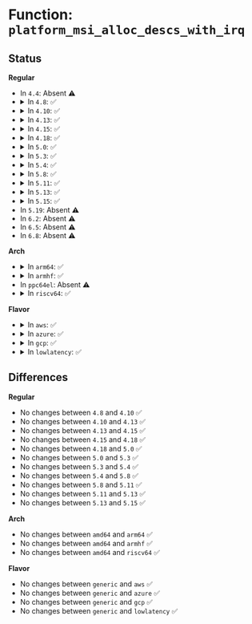 # Function: <code>platform_msi_alloc_descs_with_irq</code>

## Status
<b>Regular</b>
<ul>
<li>
In <code>4.4</code>: Absent ⚠️
</li>
<li>
<details>
<summary>In <code>4.8</code>: ✅</summary>

```c
int platform_msi_alloc_descs_with_irq(struct device *dev, int virq, int nvec, struct platform_msi_priv_data *data);
```

**Collision:** Unique Static

**Inline:** No

**Transformation:** False

**Instances:**

```
In drivers/base/platform-msi.c (ffffffff815c2040)
Location: drivers/base/platform-msi.c:130
Inline: False
Direct callers:
  - drivers/base/platform-msi.c:platform_msi_domain_alloc
  - drivers/base/platform-msi.c:platform_msi_domain_alloc_irqs
```
**Symbols:**

```
ffffffff815c2040-ffffffff815c212f: platform_msi_alloc_descs_with_irq (STB_LOCAL)
```
</details>
</li>
<li>
<details>
<summary>In <code>4.10</code>: ✅</summary>

```c
int platform_msi_alloc_descs_with_irq(struct device *dev, int virq, int nvec, struct platform_msi_priv_data *data);
```

**Collision:** Unique Static

**Inline:** No

**Transformation:** False

**Instances:**

```
In drivers/base/platform-msi.c (ffffffff815f1490)
Location: drivers/base/platform-msi.c:130
Inline: False
Direct callers:
  - drivers/base/platform-msi.c:platform_msi_domain_alloc
  - drivers/base/platform-msi.c:platform_msi_domain_alloc_irqs
```
**Symbols:**

```
ffffffff815f1490-ffffffff815f157f: platform_msi_alloc_descs_with_irq (STB_LOCAL)
```
</details>
</li>
<li>
<details>
<summary>In <code>4.13</code>: ✅</summary>

```c
int platform_msi_alloc_descs_with_irq(struct device *dev, int virq, int nvec, struct platform_msi_priv_data *data);
```

**Collision:** Unique Static

**Inline:** No

**Transformation:** False

**Instances:**

```
In drivers/base/platform-msi.c (ffffffff816055f0)
Location: drivers/base/platform-msi.c:130
Inline: False
Direct callers:
  - drivers/base/platform-msi.c:platform_msi_domain_alloc
  - drivers/base/platform-msi.c:platform_msi_domain_alloc_irqs
```
**Symbols:**

```
ffffffff816055f0-ffffffff816056d6: platform_msi_alloc_descs_with_irq (STB_LOCAL)
```
</details>
</li>
<li>
<details>
<summary>In <code>4.15</code>: ✅</summary>

```c
int platform_msi_alloc_descs_with_irq(struct device *dev, int virq, int nvec, struct platform_msi_priv_data *data);
```

**Collision:** Unique Static

**Inline:** No

**Transformation:** False

**Instances:**

```
In drivers/base/platform-msi.c (ffffffff8166d9f0)
Location: drivers/base/platform-msi.c:130
Inline: False
Direct callers:
  - drivers/base/platform-msi.c:platform_msi_domain_alloc
  - drivers/base/platform-msi.c:platform_msi_domain_alloc_irqs
```
**Symbols:**

```
ffffffff8166d9f0-ffffffff8166dad6: platform_msi_alloc_descs_with_irq (STB_LOCAL)
```
</details>
</li>
<li>
<details>
<summary>In <code>4.18</code>: ✅</summary>

```c
int platform_msi_alloc_descs_with_irq(struct device *dev, int virq, int nvec, struct platform_msi_priv_data *data);
```

**Collision:** Unique Static

**Inline:** No

**Transformation:** False

**Instances:**

```
In drivers/base/platform-msi.c (ffffffff816a9430)
Location: drivers/base/platform-msi.c:122
Inline: False
Direct callers:
  - drivers/base/platform-msi.c:platform_msi_domain_alloc
  - drivers/base/platform-msi.c:platform_msi_domain_alloc_irqs
```
**Symbols:**

```
ffffffff816a9430-ffffffff816a950e: platform_msi_alloc_descs_with_irq (STB_LOCAL)
```
</details>
</li>
<li>
<details>
<summary>In <code>5.0</code>: ✅</summary>

```c
int platform_msi_alloc_descs_with_irq(struct device *dev, int virq, int nvec, struct platform_msi_priv_data *data);
```

**Collision:** Unique Static

**Inline:** No

**Transformation:** False

**Instances:**

```
In drivers/base/platform-msi.c (ffffffff816ca010)
Location: drivers/base/platform-msi.c:122
Inline: False
Direct callers:
  - drivers/base/platform-msi.c:platform_msi_domain_alloc
  - drivers/base/platform-msi.c:platform_msi_domain_alloc_irqs
```
**Symbols:**

```
ffffffff816ca010-ffffffff816ca0ee: platform_msi_alloc_descs_with_irq (STB_LOCAL)
```
</details>
</li>
<li>
<details>
<summary>In <code>5.3</code>: ✅</summary>

```c
int platform_msi_alloc_descs_with_irq(struct device *dev, int virq, int nvec, struct platform_msi_priv_data *data);
```

**Collision:** Unique Static

**Inline:** No

**Transformation:** False

**Instances:**

```
In drivers/base/platform-msi.c (ffffffff817055a0)
Location: drivers/base/platform-msi.c:122
Inline: False
Direct callers:
  - drivers/base/platform-msi.c:platform_msi_domain_alloc
  - drivers/base/platform-msi.c:platform_msi_domain_alloc_irqs
```
**Symbols:**

```
ffffffff817055a0-ffffffff81705683: platform_msi_alloc_descs_with_irq (STB_LOCAL)
```
</details>
</li>
<li>
<details>
<summary>In <code>5.4</code>: ✅</summary>

```c
int platform_msi_alloc_descs_with_irq(struct device *dev, int virq, int nvec, struct platform_msi_priv_data *data);
```

**Collision:** Unique Static

**Inline:** No

**Transformation:** False

**Instances:**

```
In drivers/base/platform-msi.c (ffffffff81729830)
Location: drivers/base/platform-msi.c:122
Inline: False
Direct callers:
  - drivers/base/platform-msi.c:platform_msi_domain_alloc
  - drivers/base/platform-msi.c:platform_msi_domain_alloc_irqs
```
**Symbols:**

```
ffffffff81729830-ffffffff81729913: platform_msi_alloc_descs_with_irq (STB_LOCAL)
```
</details>
</li>
<li>
<details>
<summary>In <code>5.8</code>: ✅</summary>

```c
int platform_msi_alloc_descs_with_irq(struct device *dev, int virq, int nvec, struct platform_msi_priv_data *data);
```

**Collision:** Unique Static

**Inline:** No

**Transformation:** False

**Instances:**

```
In drivers/base/platform-msi.c (ffffffff817e60f0)
Location: drivers/base/platform-msi.c:122
Inline: False
Direct callers:
  - drivers/base/platform-msi.c:platform_msi_domain_alloc
  - drivers/base/platform-msi.c:platform_msi_domain_alloc_irqs
```
**Symbols:**

```
ffffffff817e60f0-ffffffff817e61d3: platform_msi_alloc_descs_with_irq (STB_LOCAL)
```
</details>
</li>
<li>
<details>
<summary>In <code>5.11</code>: ✅</summary>

```c
int platform_msi_alloc_descs_with_irq(struct device *dev, int virq, int nvec, struct platform_msi_priv_data *data);
```

**Collision:** Unique Static

**Inline:** No

**Transformation:** False

**Instances:**

```
In drivers/base/platform-msi.c (ffffffff817fad80)
Location: drivers/base/platform-msi.c:128
Inline: False
Direct callers:
  - drivers/base/platform-msi.c:platform_msi_domain_alloc
  - drivers/base/platform-msi.c:platform_msi_domain_alloc_irqs
```
**Symbols:**

```
ffffffff817fad80-ffffffff817fae63: platform_msi_alloc_descs_with_irq (STB_LOCAL)
```
</details>
</li>
<li>
<details>
<summary>In <code>5.13</code>: ✅</summary>

```c
int platform_msi_alloc_descs_with_irq(struct device *dev, int virq, int nvec, struct platform_msi_priv_data *data);
```

**Collision:** Unique Static

**Inline:** No

**Transformation:** False

**Instances:**

```
In drivers/base/platform-msi.c (ffffffff817dfa10)
Location: drivers/base/platform-msi.c:128
Inline: False
Direct callers:
  - drivers/base/platform-msi.c:platform_msi_domain_alloc
  - drivers/base/platform-msi.c:platform_msi_domain_alloc_irqs
```
**Symbols:**

```
ffffffff817dfa10-ffffffff817dfaf0: platform_msi_alloc_descs_with_irq (STB_LOCAL)
```
</details>
</li>
<li>
<details>
<summary>In <code>5.15</code>: ✅</summary>

```c
int platform_msi_alloc_descs_with_irq(struct device *dev, int virq, int nvec, struct platform_msi_priv_data *data);
```

**Collision:** Unique Static

**Inline:** No

**Transformation:** False

**Instances:**

```
In drivers/base/platform-msi.c (ffffffff8186b4d0)
Location: drivers/base/platform-msi.c:129
Inline: False
Direct callers:
  - drivers/base/platform-msi.c:platform_msi_domain_alloc
  - drivers/base/platform-msi.c:platform_msi_domain_alloc_irqs
```
**Symbols:**

```
ffffffff8186b4d0-ffffffff8186b5b0: platform_msi_alloc_descs_with_irq (STB_LOCAL)
```
</details>
</li>
<li>
In <code>5.19</code>: Absent ⚠️
</li>
<li>
In <code>6.2</code>: Absent ⚠️
</li>
<li>
In <code>6.5</code>: Absent ⚠️
</li>
<li>
In <code>6.8</code>: Absent ⚠️
</li>
</ul>
<b>Arch</b>
<ul>
<li>
<details>
<summary>In <code>arm64</code>: ✅</summary>

```c
int platform_msi_alloc_descs_with_irq(struct device *dev, int virq, int nvec, struct platform_msi_priv_data *data);
```

**Collision:** Unique Static

**Inline:** No

**Transformation:** False

**Instances:**

```
In drivers/base/platform-msi.c (ffff80001091f6f0)
Location: drivers/base/platform-msi.c:122
Inline: False
Direct callers:
  - drivers/base/platform-msi.c:platform_msi_domain_alloc
  - drivers/base/platform-msi.c:platform_msi_domain_alloc_irqs
```
**Symbols:**

```
ffff80001091f6f0-ffff80001091f810: platform_msi_alloc_descs_with_irq (STB_LOCAL)
```
</details>
</li>
<li>
<details>
<summary>In <code>armhf</code>: ✅</summary>

```c
int platform_msi_alloc_descs_with_irq(struct device *dev, int virq, int nvec, struct platform_msi_priv_data *data);
```

**Collision:** Unique Static

**Inline:** No

**Transformation:** False

**Instances:**

```
In drivers/base/platform-msi.c (c0a04894)
Location: drivers/base/platform-msi.c:122
Inline: False
Direct callers:
  - drivers/base/platform-msi.c:platform_msi_domain_alloc
  - drivers/base/platform-msi.c:platform_msi_domain_alloc_irqs
```
**Symbols:**

```
c0a04894-c0a0496c: platform_msi_alloc_descs_with_irq (STB_LOCAL)
```
</details>
</li>
<li>
In <code>ppc64el</code>: Absent ⚠️
</li>
<li>
<details>
<summary>In <code>riscv64</code>: ✅</summary>

```c
int platform_msi_alloc_descs_with_irq(struct device *dev, int virq, int nvec, struct platform_msi_priv_data *data);
```

**Collision:** Unique Static

**Inline:** No

**Transformation:** False

**Instances:**

```
In drivers/base/platform-msi.c (ffffffe00059e62c)
Location: drivers/base/platform-msi.c:122
Inline: False
Direct callers:
  - drivers/base/platform-msi.c:platform_msi_domain_alloc
  - drivers/base/platform-msi.c:platform_msi_domain_alloc_irqs
```
**Symbols:**

```
ffffffe00059e62c-ffffffe00059e6e4: platform_msi_alloc_descs_with_irq (STB_LOCAL)
```
</details>
</li>
</ul>
<b>Flavor</b>
<ul>
<li>
<details>
<summary>In <code>aws</code>: ✅</summary>

```c
int platform_msi_alloc_descs_with_irq(struct device *dev, int virq, int nvec, struct platform_msi_priv_data *data);
```

**Collision:** Unique Static

**Inline:** No

**Transformation:** False

**Instances:**

```
In drivers/base/platform-msi.c (ffffffff816ef610)
Location: drivers/base/platform-msi.c:122
Inline: False
Direct callers:
  - drivers/base/platform-msi.c:platform_msi_domain_alloc
  - drivers/base/platform-msi.c:platform_msi_domain_alloc_irqs
```
**Symbols:**

```
ffffffff816ef610-ffffffff816ef6f3: platform_msi_alloc_descs_with_irq (STB_LOCAL)
```
</details>
</li>
<li>
<details>
<summary>In <code>azure</code>: ✅</summary>

```c
int platform_msi_alloc_descs_with_irq(struct device *dev, int virq, int nvec, struct platform_msi_priv_data *data);
```

**Collision:** Unique Static

**Inline:** No

**Transformation:** False

**Instances:**

```
In drivers/base/platform-msi.c (ffffffff816c9720)
Location: drivers/base/platform-msi.c:122
Inline: False
Direct callers:
  - drivers/base/platform-msi.c:platform_msi_domain_alloc
  - drivers/base/platform-msi.c:platform_msi_domain_alloc_irqs
```
**Symbols:**

```
ffffffff816c9720-ffffffff816c9803: platform_msi_alloc_descs_with_irq (STB_LOCAL)
```
</details>
</li>
<li>
<details>
<summary>In <code>gcp</code>: ✅</summary>

```c
int platform_msi_alloc_descs_with_irq(struct device *dev, int virq, int nvec, struct platform_msi_priv_data *data);
```

**Collision:** Unique Static

**Inline:** No

**Transformation:** False

**Instances:**

```
In drivers/base/platform-msi.c (ffffffff8171ccf0)
Location: drivers/base/platform-msi.c:122
Inline: False
Direct callers:
  - drivers/base/platform-msi.c:platform_msi_domain_alloc
  - drivers/base/platform-msi.c:platform_msi_domain_alloc_irqs
```
**Symbols:**

```
ffffffff8171ccf0-ffffffff8171cdd3: platform_msi_alloc_descs_with_irq (STB_LOCAL)
```
</details>
</li>
<li>
<details>
<summary>In <code>lowlatency</code>: ✅</summary>

```c
int platform_msi_alloc_descs_with_irq(struct device *dev, int virq, int nvec, struct platform_msi_priv_data *data);
```

**Collision:** Unique Static

**Inline:** No

**Transformation:** False

**Instances:**

```
In drivers/base/platform-msi.c (ffffffff81738050)
Location: drivers/base/platform-msi.c:122
Inline: False
Direct callers:
  - drivers/base/platform-msi.c:platform_msi_domain_alloc
  - drivers/base/platform-msi.c:platform_msi_domain_alloc_irqs
```
**Symbols:**

```
ffffffff81738050-ffffffff81738133: platform_msi_alloc_descs_with_irq (STB_LOCAL)
```
</details>
</li>
</ul>

## Differences
<b>Regular</b>
<ul>
<li>
No changes between <code>4.8</code> and <code>4.10</code> ✅
</li>
<li>
No changes between <code>4.10</code> and <code>4.13</code> ✅
</li>
<li>
No changes between <code>4.13</code> and <code>4.15</code> ✅
</li>
<li>
No changes between <code>4.15</code> and <code>4.18</code> ✅
</li>
<li>
No changes between <code>4.18</code> and <code>5.0</code> ✅
</li>
<li>
No changes between <code>5.0</code> and <code>5.3</code> ✅
</li>
<li>
No changes between <code>5.3</code> and <code>5.4</code> ✅
</li>
<li>
No changes between <code>5.4</code> and <code>5.8</code> ✅
</li>
<li>
No changes between <code>5.8</code> and <code>5.11</code> ✅
</li>
<li>
No changes between <code>5.11</code> and <code>5.13</code> ✅
</li>
<li>
No changes between <code>5.13</code> and <code>5.15</code> ✅
</li>
</ul>
<b>Arch</b>
<ul>
<li>
No changes between <code>amd64</code> and <code>arm64</code> ✅
</li>
<li>
No changes between <code>amd64</code> and <code>armhf</code> ✅
</li>
<li>
No changes between <code>amd64</code> and <code>riscv64</code> ✅
</li>
</ul>
<b>Flavor</b>
<ul>
<li>
No changes between <code>generic</code> and <code>aws</code> ✅
</li>
<li>
No changes between <code>generic</code> and <code>azure</code> ✅
</li>
<li>
No changes between <code>generic</code> and <code>gcp</code> ✅
</li>
<li>
No changes between <code>generic</code> and <code>lowlatency</code> ✅
</li>
</ul>
